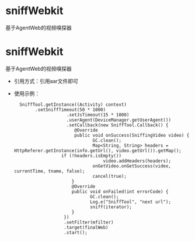 # sniffWebkit
基于AgentWeb的视频嗅探器
# sniffWebkit
基于AgentWeb的视频嗅探器

- 引用方式：引用aar文件即可
	
- 使用示例：

		SniffTool.getInstance((Activity) context)
			  .setSniffTimeout(50 * 1000)
                          .setJsTimeout(15 * 1000)
                          .userAgent(DeviceManager.getUserAgent())
                          .setCallback(new SniffTool.Callback() {
                             @Override
                             public void onSuccess(SniffingVideo video) {
                                    GC.clean();
                                    Map<String, String> headers = HttpReferer.getInstance(info.getUrl(), video.getUrl()).getMap();
			            if (!headers.isEmpty())
                                        video.addHeaders(headers);
                                    onGetVideo.onGetSuccess(video, currentTime, tname, false);
                                    cancel(true);
                            }
                            @Override
                            public void onFailed(int errorCode) {
                                   GC.clean();
                                   Log.e("SniffTool", "next url");
                                   sniff(iterator);
                            }
                         })
                         .setFilter(mfilter)
                         .target(finalWeb)
                         .start();
